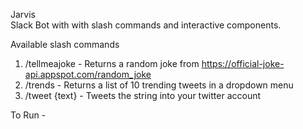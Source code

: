 Jarvis  
Slack Bot with with slash commands and interactive components. 

Available slash commands
1. /tellmeajoke - Returns a random joke from https://official-joke-api.appspot.com/random_joke
2. /trends - Returns a list of 10 trending tweets in a dropdown menu
3. /tweet {text} - Tweets the string into your twitter account

To Run -




